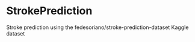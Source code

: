 # StrokePrediction
Stroke prediction using the fedesoriano/stroke-prediction-dataset Kaggle dataset
